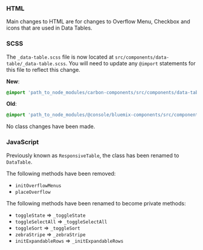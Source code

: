 ### HTML

Main changes to HTML are for changes to Overflow Menu, Checkbox and icons that are used in Data Tables.

### SCSS

The `_data-table.scss` file is now located at `src/components/data-table/_data-table.scss`. You will need to update any `@import` statements for this file to reflect this change.

**New**:

```scss
@import 'path_to_node_modules/carbon-components/src/components/data-table/data-table';
```

**Old**:

```scss
@import 'path_to_node_modules/@console/bluemix-components/src/components/data-table/data-table';
```

No class changes have been made.

### JavaScript

Previously known as `ResponsiveTable`, the class has been renamed to `DataTable`.

The following methods have been removed:

- `initOverflowMenus`
- `placeOverflow`

The following methods have been renamed to become private methods:

- `toggleState` => `_toggleState`
- `toggleSelectAll` => `_toggleSelectAll`
- `toggleSort` => `_toggleSort`
- `zebraStripe` => `_zebraStripe`
- `initExpandableRows` => `_initExpandableRows`
